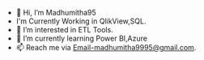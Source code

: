 - 👋 Hi, I’m Madhumitha95
-    I'm Currently Working in QlikView,SQL.
- 👀 I’m interested in ETL Tools.
- 🌱 I’m currently learning Power BI,Azure
- 📫 Reach me via Email-madhumitha9995@gmail.com.

<!---
Madhumitha95/Madhumitha95 is a ✨ special ✨ repository because its `README.md` (this file) appears on your GitHub profile.
You can click the Preview link to take a look at your changes.
--->
